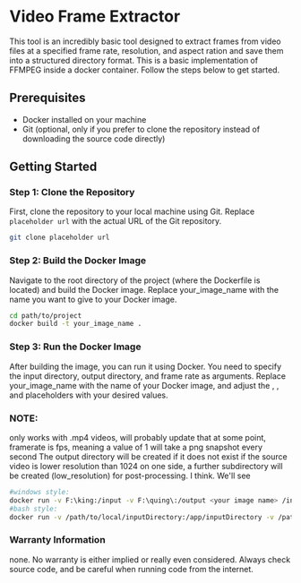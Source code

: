 # Video Frame Extractor

This tool is an incredibly basic tool designed to extract frames from video files at a specified frame rate, resolution, and aspect ration and save them into a structured directory format. This is a basic implementation of FFMPEG inside a docker container. Follow the steps below to get started.

## Prerequisites

- Docker installed on your machine
- Git (optional, only if you prefer to clone the repository instead of downloading the source code directly)

## Getting Started

### Step 1: Clone the Repository

First, clone the repository to your local machine using Git. Replace `placeholder url` with the actual URL of the Git repository.

```bash
git clone placeholder url
```

### Step 2: Build the Docker Image
Navigate to the root directory of the project (where the Dockerfile is located) and build the Docker image. Replace your_image_name with the name you want to give to your Docker image.

```bash
cd path/to/project
docker build -t your_image_name .
```
### Step 3: Run the Docker Image
After building the image, you can run it using Docker. You need to specify the input directory, output directory, and frame rate as arguments. Replace your_image_name with the name of your Docker image, and adjust the <inputDirectory>, <outputDirectory>, and <frameRate> placeholders with your desired values.
### NOTE: 
only works with .mp4 videos, will probably update that at some point,
framerate is fps, meaning a value of 1 will take a png snapshot every second
The output directory will be created if it does not exist
if the source video is lower resolution than 1024 on one side, a further subdirectory will be created (low_resolution) for post-processing. I think. We'll see


```bash
#windows style:
docker run -v F:\king:/input -v F:\quing\:/output <your image name> /input /output 1
#bash style:
docker run -v /path/to/local/inputDirectory:/app/inputDirectory -v /path/to/local/outputDirectory:/app/outputDirectory your_image_name /input /output /1
```

### Warranty Information
none. No warranty is either implied or really even considered. Always check source code, and be careful when running code from the internet. 
